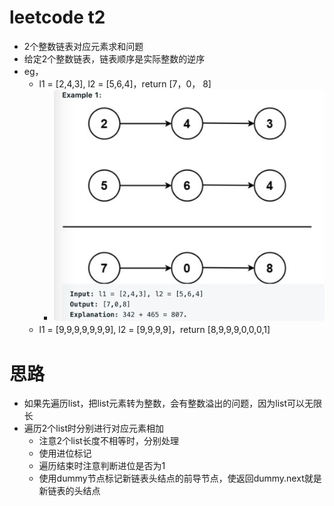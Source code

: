 # leetcode t2
- 2个整数链表对应元素求和问题
- 给定2个整数链表，链表顺序是实际整数的逆序
- eg， 
    - l1 = [2,4,3], l2 = [5,6,4]，return [7，0， 8]
        - <img src="./imgs/1.png" alt="1" style="zoom:50%;" />
    - l1 = [9,9,9,9,9,9,9], l2 = [9,9,9,9]，return [8,9,9,9,0,0,0,1]
    
# 思路
- 如果先遍历list，把list元素转为整数，会有整数溢出的问题，因为list可以无限长
- 遍历2个list时分别进行对应元素相加
    - 注意2个list长度不相等时，分别处理
    - 使用进位标记
    - 遍历结束时注意判断进位是否为1
    - 使用dummy节点标记新链表头结点的前导节点，使返回dummy.next就是新链表的头结点